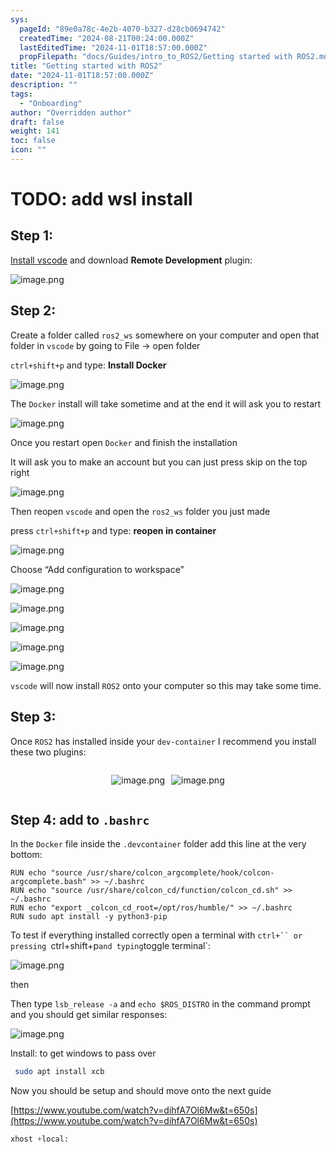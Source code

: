 ```yaml
---
sys:
  pageId: "89e0a78c-4e2b-4070-b327-d28cb0694742"
  createdTime: "2024-08-21T00:24:00.000Z"
  lastEditedTime: "2024-11-01T18:57:00.000Z"
  propFilepath: "docs/Guides/intro_to_ROS2/Getting started with ROS2.md"
title: "Getting started with ROS2"
date: "2024-11-01T18:57:00.000Z"
description: ""
tags:
  - "Onboarding"
author: "Overridden author"
draft: false
weight: 141
toc: false
icon: ""
---
```


# TODO: add wsl install

## Step 1:

[Install vscode](https://code.visualstudio.com/download) and download **Remote Development** plugin:

![image.png](https://prod-files-secure.s3.us-west-2.amazonaws.com/d518164a-d88e-44d1-a4ee-3adb3bd8bce0/efb52993-1881-4a40-b95e-6f020334f022/image.png?X-Amz-Algorithm=AWS4-HMAC-SHA256&X-Amz-Content-Sha256=UNSIGNED-PAYLOAD&X-Amz-Credential=ASIAZI2LB4667WTD7RLJ%2F20250501%2Fus-west-2%2Fs3%2Faws4_request&X-Amz-Date=20250501T200919Z&X-Amz-Expires=3600&X-Amz-Security-Token=IQoJb3JpZ2luX2VjECsaCXVzLXdlc3QtMiJHMEUCIQCihgOD1dwMVu5etIh2DrZU1XGNhoSIxrNlP%2FEdpbxq2wIgfC6Y2xxsg4qfc%2Bd5%2F9kYrKLIQUjfxrqtVqXPz8UzwxoqiAQIxP%2F%2F%2F%2F%2F%2F%2F%2F%2F%2FARAAGgw2Mzc0MjMxODM4MDUiDHppJgFsEWy3Y9zSnyrcA71ufUpLK73s%2F7w4VLW1Sl0GvmIJKIT4FFvednGh7fkjP55gqgnO%2F6R5J7N28Lo7URA7wmfZWuNj2ZRORZMWdfyAoineQhLifjiE%2FBGT8airGYPd7yqzOekcPHvSX8iuufB1ahJQki1dBx%2Bs1WU8bA5YvpkZZ9SlwVOvEIoAQCCYM4zKd5jbJOwy0bWOs7%2BA%2F5I1NHrks69PEJrSpSTDdmSYo%2BbAd9m%2F0ETgls5cDNlOBJxQgUASrlHFm3naZtdjtBTUgCCnA1LcruptVSzDmH6mecMlkkaDl6sGEGcJ9ZQ7U%2FrElMwwBN2%2FgfLFdntWEwvR9ofk9Q5%2BuNG1GJ%2F%2BThsbcYSHN3%2F74bMv3BJmBLId3GliXfDL3M5op04n9hin%2FxswL%2B408LdLQlky%2Bex3PAico23MDd677%2FyiVUcNyjq7SeMtbURAOj4i1%2BnkfY5Sz2R%2BwbAtBo0kby2xtZuHYMQrUDB9C6QeSwjYKC172sd3LqZrcmlj6l4uBalImzNmWlYoyeEsio%2Fj6QT2SM7VW8ZZBgDSXVNOJUl2QGxXJz50t%2FjJE7x4n%2FOzilkf%2FhVC5jMEY0xHNAxrfGzrjEhF5XEJPFj9uekn8SYRH2kcq6YFmP%2BuSoirZwDYDir%2BMMyRz8AGOqUBfF%2Bnrb2Km1rS1wG%2FYYXyQAb8epwrqo%2Fjw3zAaIlHfI%2B4SLEyrqPVhX8DQthOrC%2BfdXg4DbJh0EZFMg%2BKLp5OhjOue%2F0ctGmsyAqp2ItdAEavLs2F32h7FhZZd8WkyIWr%2FYp%2BtrLX4E8%2FdjQWDXt8ozj6jUEp85X2PdRiP%2FsNujOgeRW8K5pu4r5uRVLZftoY69UiYNhLA2Noqzdf%2Fwf3iKfh8IA%2B&X-Amz-Signature=ef6f7035eb1682006076bd7bf9096a46ab36e9629e3f9a98ac076c4bd0203882&X-Amz-SignedHeaders=host&x-id=GetObject)

## Step 2:

Create a folder called `ros2_ws` somewhere on your computer and open that folder in `vscode` by going to File → open folder 

`ctrl+shift+p` and type: **Install Docker**

![image.png](https://prod-files-secure.s3.us-west-2.amazonaws.com/d518164a-d88e-44d1-a4ee-3adb3bd8bce0/2269dc0e-1cd5-47ff-bceb-c04ad9b2eab0/image.png?X-Amz-Algorithm=AWS4-HMAC-SHA256&X-Amz-Content-Sha256=UNSIGNED-PAYLOAD&X-Amz-Credential=ASIAZI2LB4667WTD7RLJ%2F20250501%2Fus-west-2%2Fs3%2Faws4_request&X-Amz-Date=20250501T200919Z&X-Amz-Expires=3600&X-Amz-Security-Token=IQoJb3JpZ2luX2VjECsaCXVzLXdlc3QtMiJHMEUCIQCihgOD1dwMVu5etIh2DrZU1XGNhoSIxrNlP%2FEdpbxq2wIgfC6Y2xxsg4qfc%2Bd5%2F9kYrKLIQUjfxrqtVqXPz8UzwxoqiAQIxP%2F%2F%2F%2F%2F%2F%2F%2F%2F%2FARAAGgw2Mzc0MjMxODM4MDUiDHppJgFsEWy3Y9zSnyrcA71ufUpLK73s%2F7w4VLW1Sl0GvmIJKIT4FFvednGh7fkjP55gqgnO%2F6R5J7N28Lo7URA7wmfZWuNj2ZRORZMWdfyAoineQhLifjiE%2FBGT8airGYPd7yqzOekcPHvSX8iuufB1ahJQki1dBx%2Bs1WU8bA5YvpkZZ9SlwVOvEIoAQCCYM4zKd5jbJOwy0bWOs7%2BA%2F5I1NHrks69PEJrSpSTDdmSYo%2BbAd9m%2F0ETgls5cDNlOBJxQgUASrlHFm3naZtdjtBTUgCCnA1LcruptVSzDmH6mecMlkkaDl6sGEGcJ9ZQ7U%2FrElMwwBN2%2FgfLFdntWEwvR9ofk9Q5%2BuNG1GJ%2F%2BThsbcYSHN3%2F74bMv3BJmBLId3GliXfDL3M5op04n9hin%2FxswL%2B408LdLQlky%2Bex3PAico23MDd677%2FyiVUcNyjq7SeMtbURAOj4i1%2BnkfY5Sz2R%2BwbAtBo0kby2xtZuHYMQrUDB9C6QeSwjYKC172sd3LqZrcmlj6l4uBalImzNmWlYoyeEsio%2Fj6QT2SM7VW8ZZBgDSXVNOJUl2QGxXJz50t%2FjJE7x4n%2FOzilkf%2FhVC5jMEY0xHNAxrfGzrjEhF5XEJPFj9uekn8SYRH2kcq6YFmP%2BuSoirZwDYDir%2BMMyRz8AGOqUBfF%2Bnrb2Km1rS1wG%2FYYXyQAb8epwrqo%2Fjw3zAaIlHfI%2B4SLEyrqPVhX8DQthOrC%2BfdXg4DbJh0EZFMg%2BKLp5OhjOue%2F0ctGmsyAqp2ItdAEavLs2F32h7FhZZd8WkyIWr%2FYp%2BtrLX4E8%2FdjQWDXt8ozj6jUEp85X2PdRiP%2FsNujOgeRW8K5pu4r5uRVLZftoY69UiYNhLA2Noqzdf%2Fwf3iKfh8IA%2B&X-Amz-Signature=7df72e232727a29d6f6d3d5235f68d529387100d46c147d510a58312cd8f6b23&X-Amz-SignedHeaders=host&x-id=GetObject)

The `Docker` install will take sometime and at the end it will ask you to restart

![image.png](https://prod-files-secure.s3.us-west-2.amazonaws.com/d518164a-d88e-44d1-a4ee-3adb3bd8bce0/ed233f78-be33-4b1f-b89c-9c346c0e961e/image.png?X-Amz-Algorithm=AWS4-HMAC-SHA256&X-Amz-Content-Sha256=UNSIGNED-PAYLOAD&X-Amz-Credential=ASIAZI2LB4667WTD7RLJ%2F20250501%2Fus-west-2%2Fs3%2Faws4_request&X-Amz-Date=20250501T200919Z&X-Amz-Expires=3600&X-Amz-Security-Token=IQoJb3JpZ2luX2VjECsaCXVzLXdlc3QtMiJHMEUCIQCihgOD1dwMVu5etIh2DrZU1XGNhoSIxrNlP%2FEdpbxq2wIgfC6Y2xxsg4qfc%2Bd5%2F9kYrKLIQUjfxrqtVqXPz8UzwxoqiAQIxP%2F%2F%2F%2F%2F%2F%2F%2F%2F%2FARAAGgw2Mzc0MjMxODM4MDUiDHppJgFsEWy3Y9zSnyrcA71ufUpLK73s%2F7w4VLW1Sl0GvmIJKIT4FFvednGh7fkjP55gqgnO%2F6R5J7N28Lo7URA7wmfZWuNj2ZRORZMWdfyAoineQhLifjiE%2FBGT8airGYPd7yqzOekcPHvSX8iuufB1ahJQki1dBx%2Bs1WU8bA5YvpkZZ9SlwVOvEIoAQCCYM4zKd5jbJOwy0bWOs7%2BA%2F5I1NHrks69PEJrSpSTDdmSYo%2BbAd9m%2F0ETgls5cDNlOBJxQgUASrlHFm3naZtdjtBTUgCCnA1LcruptVSzDmH6mecMlkkaDl6sGEGcJ9ZQ7U%2FrElMwwBN2%2FgfLFdntWEwvR9ofk9Q5%2BuNG1GJ%2F%2BThsbcYSHN3%2F74bMv3BJmBLId3GliXfDL3M5op04n9hin%2FxswL%2B408LdLQlky%2Bex3PAico23MDd677%2FyiVUcNyjq7SeMtbURAOj4i1%2BnkfY5Sz2R%2BwbAtBo0kby2xtZuHYMQrUDB9C6QeSwjYKC172sd3LqZrcmlj6l4uBalImzNmWlYoyeEsio%2Fj6QT2SM7VW8ZZBgDSXVNOJUl2QGxXJz50t%2FjJE7x4n%2FOzilkf%2FhVC5jMEY0xHNAxrfGzrjEhF5XEJPFj9uekn8SYRH2kcq6YFmP%2BuSoirZwDYDir%2BMMyRz8AGOqUBfF%2Bnrb2Km1rS1wG%2FYYXyQAb8epwrqo%2Fjw3zAaIlHfI%2B4SLEyrqPVhX8DQthOrC%2BfdXg4DbJh0EZFMg%2BKLp5OhjOue%2F0ctGmsyAqp2ItdAEavLs2F32h7FhZZd8WkyIWr%2FYp%2BtrLX4E8%2FdjQWDXt8ozj6jUEp85X2PdRiP%2FsNujOgeRW8K5pu4r5uRVLZftoY69UiYNhLA2Noqzdf%2Fwf3iKfh8IA%2B&X-Amz-Signature=2538a5a7073ae36c6f6080309f9e84665b3d6528f46e8076cf3adbc29e20f500&X-Amz-SignedHeaders=host&x-id=GetObject)

Once you restart open `Docker` and finish the installation

It will ask you to make an account but you can just press skip on the top right

![image.png](https://prod-files-secure.s3.us-west-2.amazonaws.com/d518164a-d88e-44d1-a4ee-3adb3bd8bce0/21010ad9-1659-4fd9-9f59-9932a09b2a3d/image.png?X-Amz-Algorithm=AWS4-HMAC-SHA256&X-Amz-Content-Sha256=UNSIGNED-PAYLOAD&X-Amz-Credential=ASIAZI2LB4667WTD7RLJ%2F20250501%2Fus-west-2%2Fs3%2Faws4_request&X-Amz-Date=20250501T200919Z&X-Amz-Expires=3600&X-Amz-Security-Token=IQoJb3JpZ2luX2VjECsaCXVzLXdlc3QtMiJHMEUCIQCihgOD1dwMVu5etIh2DrZU1XGNhoSIxrNlP%2FEdpbxq2wIgfC6Y2xxsg4qfc%2Bd5%2F9kYrKLIQUjfxrqtVqXPz8UzwxoqiAQIxP%2F%2F%2F%2F%2F%2F%2F%2F%2F%2FARAAGgw2Mzc0MjMxODM4MDUiDHppJgFsEWy3Y9zSnyrcA71ufUpLK73s%2F7w4VLW1Sl0GvmIJKIT4FFvednGh7fkjP55gqgnO%2F6R5J7N28Lo7URA7wmfZWuNj2ZRORZMWdfyAoineQhLifjiE%2FBGT8airGYPd7yqzOekcPHvSX8iuufB1ahJQki1dBx%2Bs1WU8bA5YvpkZZ9SlwVOvEIoAQCCYM4zKd5jbJOwy0bWOs7%2BA%2F5I1NHrks69PEJrSpSTDdmSYo%2BbAd9m%2F0ETgls5cDNlOBJxQgUASrlHFm3naZtdjtBTUgCCnA1LcruptVSzDmH6mecMlkkaDl6sGEGcJ9ZQ7U%2FrElMwwBN2%2FgfLFdntWEwvR9ofk9Q5%2BuNG1GJ%2F%2BThsbcYSHN3%2F74bMv3BJmBLId3GliXfDL3M5op04n9hin%2FxswL%2B408LdLQlky%2Bex3PAico23MDd677%2FyiVUcNyjq7SeMtbURAOj4i1%2BnkfY5Sz2R%2BwbAtBo0kby2xtZuHYMQrUDB9C6QeSwjYKC172sd3LqZrcmlj6l4uBalImzNmWlYoyeEsio%2Fj6QT2SM7VW8ZZBgDSXVNOJUl2QGxXJz50t%2FjJE7x4n%2FOzilkf%2FhVC5jMEY0xHNAxrfGzrjEhF5XEJPFj9uekn8SYRH2kcq6YFmP%2BuSoirZwDYDir%2BMMyRz8AGOqUBfF%2Bnrb2Km1rS1wG%2FYYXyQAb8epwrqo%2Fjw3zAaIlHfI%2B4SLEyrqPVhX8DQthOrC%2BfdXg4DbJh0EZFMg%2BKLp5OhjOue%2F0ctGmsyAqp2ItdAEavLs2F32h7FhZZd8WkyIWr%2FYp%2BtrLX4E8%2FdjQWDXt8ozj6jUEp85X2PdRiP%2FsNujOgeRW8K5pu4r5uRVLZftoY69UiYNhLA2Noqzdf%2Fwf3iKfh8IA%2B&X-Amz-Signature=3fbde071bc8758c68a5abe726b01a3f204328b84a5576a4bcd190f8be0a4facc&X-Amz-SignedHeaders=host&x-id=GetObject)

Then reopen `vscode` and open the `ros2_ws` folder you just made

press `ctrl+shift+p` and type: **reopen in container**

![image.png](https://prod-files-secure.s3.us-west-2.amazonaws.com/d518164a-d88e-44d1-a4ee-3adb3bd8bce0/4e93b8c2-41ad-488c-8095-c74205196118/image.png?X-Amz-Algorithm=AWS4-HMAC-SHA256&X-Amz-Content-Sha256=UNSIGNED-PAYLOAD&X-Amz-Credential=ASIAZI2LB4667WTD7RLJ%2F20250501%2Fus-west-2%2Fs3%2Faws4_request&X-Amz-Date=20250501T200919Z&X-Amz-Expires=3600&X-Amz-Security-Token=IQoJb3JpZ2luX2VjECsaCXVzLXdlc3QtMiJHMEUCIQCihgOD1dwMVu5etIh2DrZU1XGNhoSIxrNlP%2FEdpbxq2wIgfC6Y2xxsg4qfc%2Bd5%2F9kYrKLIQUjfxrqtVqXPz8UzwxoqiAQIxP%2F%2F%2F%2F%2F%2F%2F%2F%2F%2FARAAGgw2Mzc0MjMxODM4MDUiDHppJgFsEWy3Y9zSnyrcA71ufUpLK73s%2F7w4VLW1Sl0GvmIJKIT4FFvednGh7fkjP55gqgnO%2F6R5J7N28Lo7URA7wmfZWuNj2ZRORZMWdfyAoineQhLifjiE%2FBGT8airGYPd7yqzOekcPHvSX8iuufB1ahJQki1dBx%2Bs1WU8bA5YvpkZZ9SlwVOvEIoAQCCYM4zKd5jbJOwy0bWOs7%2BA%2F5I1NHrks69PEJrSpSTDdmSYo%2BbAd9m%2F0ETgls5cDNlOBJxQgUASrlHFm3naZtdjtBTUgCCnA1LcruptVSzDmH6mecMlkkaDl6sGEGcJ9ZQ7U%2FrElMwwBN2%2FgfLFdntWEwvR9ofk9Q5%2BuNG1GJ%2F%2BThsbcYSHN3%2F74bMv3BJmBLId3GliXfDL3M5op04n9hin%2FxswL%2B408LdLQlky%2Bex3PAico23MDd677%2FyiVUcNyjq7SeMtbURAOj4i1%2BnkfY5Sz2R%2BwbAtBo0kby2xtZuHYMQrUDB9C6QeSwjYKC172sd3LqZrcmlj6l4uBalImzNmWlYoyeEsio%2Fj6QT2SM7VW8ZZBgDSXVNOJUl2QGxXJz50t%2FjJE7x4n%2FOzilkf%2FhVC5jMEY0xHNAxrfGzrjEhF5XEJPFj9uekn8SYRH2kcq6YFmP%2BuSoirZwDYDir%2BMMyRz8AGOqUBfF%2Bnrb2Km1rS1wG%2FYYXyQAb8epwrqo%2Fjw3zAaIlHfI%2B4SLEyrqPVhX8DQthOrC%2BfdXg4DbJh0EZFMg%2BKLp5OhjOue%2F0ctGmsyAqp2ItdAEavLs2F32h7FhZZd8WkyIWr%2FYp%2BtrLX4E8%2FdjQWDXt8ozj6jUEp85X2PdRiP%2FsNujOgeRW8K5pu4r5uRVLZftoY69UiYNhLA2Noqzdf%2Fwf3iKfh8IA%2B&X-Amz-Signature=9c3053508782d56fa4c9d64d00d14ceabd804957c859f38de791a86d512e35fe&X-Amz-SignedHeaders=host&x-id=GetObject)

Choose “Add configuration to workspace”

![image.png](https://prod-files-secure.s3.us-west-2.amazonaws.com/d518164a-d88e-44d1-a4ee-3adb3bd8bce0/9560b282-5060-4989-ba37-97e7b2c22476/image.png?X-Amz-Algorithm=AWS4-HMAC-SHA256&X-Amz-Content-Sha256=UNSIGNED-PAYLOAD&X-Amz-Credential=ASIAZI2LB4667WTD7RLJ%2F20250501%2Fus-west-2%2Fs3%2Faws4_request&X-Amz-Date=20250501T200919Z&X-Amz-Expires=3600&X-Amz-Security-Token=IQoJb3JpZ2luX2VjECsaCXVzLXdlc3QtMiJHMEUCIQCihgOD1dwMVu5etIh2DrZU1XGNhoSIxrNlP%2FEdpbxq2wIgfC6Y2xxsg4qfc%2Bd5%2F9kYrKLIQUjfxrqtVqXPz8UzwxoqiAQIxP%2F%2F%2F%2F%2F%2F%2F%2F%2F%2FARAAGgw2Mzc0MjMxODM4MDUiDHppJgFsEWy3Y9zSnyrcA71ufUpLK73s%2F7w4VLW1Sl0GvmIJKIT4FFvednGh7fkjP55gqgnO%2F6R5J7N28Lo7URA7wmfZWuNj2ZRORZMWdfyAoineQhLifjiE%2FBGT8airGYPd7yqzOekcPHvSX8iuufB1ahJQki1dBx%2Bs1WU8bA5YvpkZZ9SlwVOvEIoAQCCYM4zKd5jbJOwy0bWOs7%2BA%2F5I1NHrks69PEJrSpSTDdmSYo%2BbAd9m%2F0ETgls5cDNlOBJxQgUASrlHFm3naZtdjtBTUgCCnA1LcruptVSzDmH6mecMlkkaDl6sGEGcJ9ZQ7U%2FrElMwwBN2%2FgfLFdntWEwvR9ofk9Q5%2BuNG1GJ%2F%2BThsbcYSHN3%2F74bMv3BJmBLId3GliXfDL3M5op04n9hin%2FxswL%2B408LdLQlky%2Bex3PAico23MDd677%2FyiVUcNyjq7SeMtbURAOj4i1%2BnkfY5Sz2R%2BwbAtBo0kby2xtZuHYMQrUDB9C6QeSwjYKC172sd3LqZrcmlj6l4uBalImzNmWlYoyeEsio%2Fj6QT2SM7VW8ZZBgDSXVNOJUl2QGxXJz50t%2FjJE7x4n%2FOzilkf%2FhVC5jMEY0xHNAxrfGzrjEhF5XEJPFj9uekn8SYRH2kcq6YFmP%2BuSoirZwDYDir%2BMMyRz8AGOqUBfF%2Bnrb2Km1rS1wG%2FYYXyQAb8epwrqo%2Fjw3zAaIlHfI%2B4SLEyrqPVhX8DQthOrC%2BfdXg4DbJh0EZFMg%2BKLp5OhjOue%2F0ctGmsyAqp2ItdAEavLs2F32h7FhZZd8WkyIWr%2FYp%2BtrLX4E8%2FdjQWDXt8ozj6jUEp85X2PdRiP%2FsNujOgeRW8K5pu4r5uRVLZftoY69UiYNhLA2Noqzdf%2Fwf3iKfh8IA%2B&X-Amz-Signature=99f337d6e54f3c49b3969ff28b5ffd014c9ca53ade4fda6b97510cf6cd602709&X-Amz-SignedHeaders=host&x-id=GetObject)

![image.png](https://prod-files-secure.s3.us-west-2.amazonaws.com/d518164a-d88e-44d1-a4ee-3adb3bd8bce0/2ee63f81-886b-48e8-a553-dc6e5eac99e4/image.png?X-Amz-Algorithm=AWS4-HMAC-SHA256&X-Amz-Content-Sha256=UNSIGNED-PAYLOAD&X-Amz-Credential=ASIAZI2LB4667WTD7RLJ%2F20250501%2Fus-west-2%2Fs3%2Faws4_request&X-Amz-Date=20250501T200919Z&X-Amz-Expires=3600&X-Amz-Security-Token=IQoJb3JpZ2luX2VjECsaCXVzLXdlc3QtMiJHMEUCIQCihgOD1dwMVu5etIh2DrZU1XGNhoSIxrNlP%2FEdpbxq2wIgfC6Y2xxsg4qfc%2Bd5%2F9kYrKLIQUjfxrqtVqXPz8UzwxoqiAQIxP%2F%2F%2F%2F%2F%2F%2F%2F%2F%2FARAAGgw2Mzc0MjMxODM4MDUiDHppJgFsEWy3Y9zSnyrcA71ufUpLK73s%2F7w4VLW1Sl0GvmIJKIT4FFvednGh7fkjP55gqgnO%2F6R5J7N28Lo7URA7wmfZWuNj2ZRORZMWdfyAoineQhLifjiE%2FBGT8airGYPd7yqzOekcPHvSX8iuufB1ahJQki1dBx%2Bs1WU8bA5YvpkZZ9SlwVOvEIoAQCCYM4zKd5jbJOwy0bWOs7%2BA%2F5I1NHrks69PEJrSpSTDdmSYo%2BbAd9m%2F0ETgls5cDNlOBJxQgUASrlHFm3naZtdjtBTUgCCnA1LcruptVSzDmH6mecMlkkaDl6sGEGcJ9ZQ7U%2FrElMwwBN2%2FgfLFdntWEwvR9ofk9Q5%2BuNG1GJ%2F%2BThsbcYSHN3%2F74bMv3BJmBLId3GliXfDL3M5op04n9hin%2FxswL%2B408LdLQlky%2Bex3PAico23MDd677%2FyiVUcNyjq7SeMtbURAOj4i1%2BnkfY5Sz2R%2BwbAtBo0kby2xtZuHYMQrUDB9C6QeSwjYKC172sd3LqZrcmlj6l4uBalImzNmWlYoyeEsio%2Fj6QT2SM7VW8ZZBgDSXVNOJUl2QGxXJz50t%2FjJE7x4n%2FOzilkf%2FhVC5jMEY0xHNAxrfGzrjEhF5XEJPFj9uekn8SYRH2kcq6YFmP%2BuSoirZwDYDir%2BMMyRz8AGOqUBfF%2Bnrb2Km1rS1wG%2FYYXyQAb8epwrqo%2Fjw3zAaIlHfI%2B4SLEyrqPVhX8DQthOrC%2BfdXg4DbJh0EZFMg%2BKLp5OhjOue%2F0ctGmsyAqp2ItdAEavLs2F32h7FhZZd8WkyIWr%2FYp%2BtrLX4E8%2FdjQWDXt8ozj6jUEp85X2PdRiP%2FsNujOgeRW8K5pu4r5uRVLZftoY69UiYNhLA2Noqzdf%2Fwf3iKfh8IA%2B&X-Amz-Signature=a291ddd48fb7bf390601926fbde58b966c73d5900fa77ba8b64f38295ce8eced&X-Amz-SignedHeaders=host&x-id=GetObject)

![image.png](https://prod-files-secure.s3.us-west-2.amazonaws.com/d518164a-d88e-44d1-a4ee-3adb3bd8bce0/ae1580b2-b048-407e-aed9-b584224a7a04/image.png?X-Amz-Algorithm=AWS4-HMAC-SHA256&X-Amz-Content-Sha256=UNSIGNED-PAYLOAD&X-Amz-Credential=ASIAZI2LB4667WTD7RLJ%2F20250501%2Fus-west-2%2Fs3%2Faws4_request&X-Amz-Date=20250501T200919Z&X-Amz-Expires=3600&X-Amz-Security-Token=IQoJb3JpZ2luX2VjECsaCXVzLXdlc3QtMiJHMEUCIQCihgOD1dwMVu5etIh2DrZU1XGNhoSIxrNlP%2FEdpbxq2wIgfC6Y2xxsg4qfc%2Bd5%2F9kYrKLIQUjfxrqtVqXPz8UzwxoqiAQIxP%2F%2F%2F%2F%2F%2F%2F%2F%2F%2FARAAGgw2Mzc0MjMxODM4MDUiDHppJgFsEWy3Y9zSnyrcA71ufUpLK73s%2F7w4VLW1Sl0GvmIJKIT4FFvednGh7fkjP55gqgnO%2F6R5J7N28Lo7URA7wmfZWuNj2ZRORZMWdfyAoineQhLifjiE%2FBGT8airGYPd7yqzOekcPHvSX8iuufB1ahJQki1dBx%2Bs1WU8bA5YvpkZZ9SlwVOvEIoAQCCYM4zKd5jbJOwy0bWOs7%2BA%2F5I1NHrks69PEJrSpSTDdmSYo%2BbAd9m%2F0ETgls5cDNlOBJxQgUASrlHFm3naZtdjtBTUgCCnA1LcruptVSzDmH6mecMlkkaDl6sGEGcJ9ZQ7U%2FrElMwwBN2%2FgfLFdntWEwvR9ofk9Q5%2BuNG1GJ%2F%2BThsbcYSHN3%2F74bMv3BJmBLId3GliXfDL3M5op04n9hin%2FxswL%2B408LdLQlky%2Bex3PAico23MDd677%2FyiVUcNyjq7SeMtbURAOj4i1%2BnkfY5Sz2R%2BwbAtBo0kby2xtZuHYMQrUDB9C6QeSwjYKC172sd3LqZrcmlj6l4uBalImzNmWlYoyeEsio%2Fj6QT2SM7VW8ZZBgDSXVNOJUl2QGxXJz50t%2FjJE7x4n%2FOzilkf%2FhVC5jMEY0xHNAxrfGzrjEhF5XEJPFj9uekn8SYRH2kcq6YFmP%2BuSoirZwDYDir%2BMMyRz8AGOqUBfF%2Bnrb2Km1rS1wG%2FYYXyQAb8epwrqo%2Fjw3zAaIlHfI%2B4SLEyrqPVhX8DQthOrC%2BfdXg4DbJh0EZFMg%2BKLp5OhjOue%2F0ctGmsyAqp2ItdAEavLs2F32h7FhZZd8WkyIWr%2FYp%2BtrLX4E8%2FdjQWDXt8ozj6jUEp85X2PdRiP%2FsNujOgeRW8K5pu4r5uRVLZftoY69UiYNhLA2Noqzdf%2Fwf3iKfh8IA%2B&X-Amz-Signature=1601eade5c8fc7807a55977ef26b58a54cf6b9273e4c9f69218f0c8d5873e707&X-Amz-SignedHeaders=host&x-id=GetObject)

![image.png](https://prod-files-secure.s3.us-west-2.amazonaws.com/d518164a-d88e-44d1-a4ee-3adb3bd8bce0/53255b28-f75e-430f-b9e3-c0ac8577e42b/image.png?X-Amz-Algorithm=AWS4-HMAC-SHA256&X-Amz-Content-Sha256=UNSIGNED-PAYLOAD&X-Amz-Credential=ASIAZI2LB4667WTD7RLJ%2F20250501%2Fus-west-2%2Fs3%2Faws4_request&X-Amz-Date=20250501T200919Z&X-Amz-Expires=3600&X-Amz-Security-Token=IQoJb3JpZ2luX2VjECsaCXVzLXdlc3QtMiJHMEUCIQCihgOD1dwMVu5etIh2DrZU1XGNhoSIxrNlP%2FEdpbxq2wIgfC6Y2xxsg4qfc%2Bd5%2F9kYrKLIQUjfxrqtVqXPz8UzwxoqiAQIxP%2F%2F%2F%2F%2F%2F%2F%2F%2F%2FARAAGgw2Mzc0MjMxODM4MDUiDHppJgFsEWy3Y9zSnyrcA71ufUpLK73s%2F7w4VLW1Sl0GvmIJKIT4FFvednGh7fkjP55gqgnO%2F6R5J7N28Lo7URA7wmfZWuNj2ZRORZMWdfyAoineQhLifjiE%2FBGT8airGYPd7yqzOekcPHvSX8iuufB1ahJQki1dBx%2Bs1WU8bA5YvpkZZ9SlwVOvEIoAQCCYM4zKd5jbJOwy0bWOs7%2BA%2F5I1NHrks69PEJrSpSTDdmSYo%2BbAd9m%2F0ETgls5cDNlOBJxQgUASrlHFm3naZtdjtBTUgCCnA1LcruptVSzDmH6mecMlkkaDl6sGEGcJ9ZQ7U%2FrElMwwBN2%2FgfLFdntWEwvR9ofk9Q5%2BuNG1GJ%2F%2BThsbcYSHN3%2F74bMv3BJmBLId3GliXfDL3M5op04n9hin%2FxswL%2B408LdLQlky%2Bex3PAico23MDd677%2FyiVUcNyjq7SeMtbURAOj4i1%2BnkfY5Sz2R%2BwbAtBo0kby2xtZuHYMQrUDB9C6QeSwjYKC172sd3LqZrcmlj6l4uBalImzNmWlYoyeEsio%2Fj6QT2SM7VW8ZZBgDSXVNOJUl2QGxXJz50t%2FjJE7x4n%2FOzilkf%2FhVC5jMEY0xHNAxrfGzrjEhF5XEJPFj9uekn8SYRH2kcq6YFmP%2BuSoirZwDYDir%2BMMyRz8AGOqUBfF%2Bnrb2Km1rS1wG%2FYYXyQAb8epwrqo%2Fjw3zAaIlHfI%2B4SLEyrqPVhX8DQthOrC%2BfdXg4DbJh0EZFMg%2BKLp5OhjOue%2F0ctGmsyAqp2ItdAEavLs2F32h7FhZZd8WkyIWr%2FYp%2BtrLX4E8%2FdjQWDXt8ozj6jUEp85X2PdRiP%2FsNujOgeRW8K5pu4r5uRVLZftoY69UiYNhLA2Noqzdf%2Fwf3iKfh8IA%2B&X-Amz-Signature=b1a551440da34a8b4c80ba0ef811ead28b95214bd4fbfccce7b95087fc3b5ee7&X-Amz-SignedHeaders=host&x-id=GetObject)

![image.png](https://prod-files-secure.s3.us-west-2.amazonaws.com/d518164a-d88e-44d1-a4ee-3adb3bd8bce0/7c562767-5af9-4ffb-97d1-327bcdf4ee00/image.png?X-Amz-Algorithm=AWS4-HMAC-SHA256&X-Amz-Content-Sha256=UNSIGNED-PAYLOAD&X-Amz-Credential=ASIAZI2LB4667WTD7RLJ%2F20250501%2Fus-west-2%2Fs3%2Faws4_request&X-Amz-Date=20250501T200919Z&X-Amz-Expires=3600&X-Amz-Security-Token=IQoJb3JpZ2luX2VjECsaCXVzLXdlc3QtMiJHMEUCIQCihgOD1dwMVu5etIh2DrZU1XGNhoSIxrNlP%2FEdpbxq2wIgfC6Y2xxsg4qfc%2Bd5%2F9kYrKLIQUjfxrqtVqXPz8UzwxoqiAQIxP%2F%2F%2F%2F%2F%2F%2F%2F%2F%2FARAAGgw2Mzc0MjMxODM4MDUiDHppJgFsEWy3Y9zSnyrcA71ufUpLK73s%2F7w4VLW1Sl0GvmIJKIT4FFvednGh7fkjP55gqgnO%2F6R5J7N28Lo7URA7wmfZWuNj2ZRORZMWdfyAoineQhLifjiE%2FBGT8airGYPd7yqzOekcPHvSX8iuufB1ahJQki1dBx%2Bs1WU8bA5YvpkZZ9SlwVOvEIoAQCCYM4zKd5jbJOwy0bWOs7%2BA%2F5I1NHrks69PEJrSpSTDdmSYo%2BbAd9m%2F0ETgls5cDNlOBJxQgUASrlHFm3naZtdjtBTUgCCnA1LcruptVSzDmH6mecMlkkaDl6sGEGcJ9ZQ7U%2FrElMwwBN2%2FgfLFdntWEwvR9ofk9Q5%2BuNG1GJ%2F%2BThsbcYSHN3%2F74bMv3BJmBLId3GliXfDL3M5op04n9hin%2FxswL%2B408LdLQlky%2Bex3PAico23MDd677%2FyiVUcNyjq7SeMtbURAOj4i1%2BnkfY5Sz2R%2BwbAtBo0kby2xtZuHYMQrUDB9C6QeSwjYKC172sd3LqZrcmlj6l4uBalImzNmWlYoyeEsio%2Fj6QT2SM7VW8ZZBgDSXVNOJUl2QGxXJz50t%2FjJE7x4n%2FOzilkf%2FhVC5jMEY0xHNAxrfGzrjEhF5XEJPFj9uekn8SYRH2kcq6YFmP%2BuSoirZwDYDir%2BMMyRz8AGOqUBfF%2Bnrb2Km1rS1wG%2FYYXyQAb8epwrqo%2Fjw3zAaIlHfI%2B4SLEyrqPVhX8DQthOrC%2BfdXg4DbJh0EZFMg%2BKLp5OhjOue%2F0ctGmsyAqp2ItdAEavLs2F32h7FhZZd8WkyIWr%2FYp%2BtrLX4E8%2FdjQWDXt8ozj6jUEp85X2PdRiP%2FsNujOgeRW8K5pu4r5uRVLZftoY69UiYNhLA2Noqzdf%2Fwf3iKfh8IA%2B&X-Amz-Signature=9bec4e24f7f029239e261db2a986bf5e4631022e49dfe5ea6284ff065c8cb479&X-Amz-SignedHeaders=host&x-id=GetObject)

`vscode` will now install `ROS2` onto your computer so this may take some time.

## Step 3:

Once `ROS2` has installed inside your `dev-container` I recommend you install these two plugins:

<div style="display: flex;flex-direction: row; column-gap:10px; max-width: 630px;justify-content: center;">
<div>

![image.png](https://prod-files-secure.s3.us-west-2.amazonaws.com/d518164a-d88e-44d1-a4ee-3adb3bd8bce0/3fc3d550-5a54-4ba1-ba6b-faa01cdb7369/image.png?X-Amz-Algorithm=AWS4-HMAC-SHA256&X-Amz-Content-Sha256=UNSIGNED-PAYLOAD&X-Amz-Credential=ASIAZI2LB466TGJIRBBJ%2F20250501%2Fus-west-2%2Fs3%2Faws4_request&X-Amz-Date=20250501T200925Z&X-Amz-Expires=3600&X-Amz-Security-Token=IQoJb3JpZ2luX2VjECwaCXVzLXdlc3QtMiJHMEUCIQD64vCbtELzNqLRF%2Bws9vnEXD%2FyMBsqcEfk1kSPkh7dEQIgPIJgtw5%2FlFBUtJg3awIUytWTrew6dwtjS5Bz%2ByT%2BgoYqiAQIxP%2F%2F%2F%2F%2F%2F%2F%2F%2F%2FARAAGgw2Mzc0MjMxODM4MDUiDHws1YKS%2BV0jDl3PISrcA9xwI4vUMbYKKfGdQ2e53UW%2FPkl19UEVsOLjtXq1VHYfSdBN08bLYuxJp0nXxvV6%2FyiMc8qTPIcJy2WS5GhT%2BOICb1Fcn8vp2cY58b8TXR8UKGshPhNpj%2FQj%2F4AOp%2FQdrSEtwxGUVoA1eE89dJ1M7yOhmvQ5h%2BC5kZh59CQAMbAFk%2BnU2r%2FKBzU4ykc%2F1cdg%2FqQ40IuYWV0t9UAVJIz6aUVcbXpvdKZzOnB%2FV%2FaNAZje8y%2FRYp73D60CGfeXCKhPUspgDhRoGPO%2Br%2BrR6jEnWMq6qoTOMmlpZ1zNeK15prwqyb25xHuApjw3z7wJh4I8nH8N5%2FXrRQj%2B6l9FK8eZ%2FQ3csu0ji%2FtwR9YGw97bs53JzgjKerJSQtDJZdaSD%2BWojmuTJKhPDXzEEXQixxg3M6eIFUKKh5dUgLs%2BauizaIOH%2BiQjja6cpI%2BbPS51imSBCC4mI5VEriSFbZCDhbs2T2cEMypiTT30ybtUGatKY4UP8W%2BmIcQ9WJqJdg1GvN8QRfwMQVtIIu6Qnp2DG2WzjoTjxrXj%2FPJe6bfvZykP7TPb9b7RI0A4t6PcAgsiLXS75d6XWzcnJnvmCLkdGIB9ADaPsCSgmdGkzSsvIPjuIuyBn%2FHcaH40qiHWZviKMJaSz8AGOqUBzDp5zJYLk3v4MtizFV%2BRd7SmfQB4OhaAxP8Y6VGL0la%2FRvMN3x5MaJ7nTJewurcLrPuuVPkYP6ktIYpGVVADTBzZIGOLF%2BKSZ7x8Y%2BY2GmbXhyfhNG50KYTZS%2Bp%2FbsNGtxlCTk0kfBktp8KhRShs5kIbiFCfTC2cLCbJbxEM2rOvKIjjQVrsRMvIEWI%2FbhJG0wWbvgsMDGelt%2BeVHrr47dUbzS4R&X-Amz-Signature=bc27cc809779866a0b2b9bb0f0ced443ce96549a5a2c852f232e0d58d31f0cb3&X-Amz-SignedHeaders=host&x-id=GetObject)

</div>
<div>

![image.png](https://prod-files-secure.s3.us-west-2.amazonaws.com/d518164a-d88e-44d1-a4ee-3adb3bd8bce0/d994cc66-13c2-4093-a5a3-f84cf4601a82/image.png?X-Amz-Algorithm=AWS4-HMAC-SHA256&X-Amz-Content-Sha256=UNSIGNED-PAYLOAD&X-Amz-Credential=ASIAZI2LB466VHAOFKA4%2F20250501%2Fus-west-2%2Fs3%2Faws4_request&X-Amz-Date=20250501T200926Z&X-Amz-Expires=3600&X-Amz-Security-Token=IQoJb3JpZ2luX2VjECsaCXVzLXdlc3QtMiJHMEUCIGdrsNT4JuNutUsieS0iUlXvgGnjI0M92mNVtVyhO%2BR4AiEA%2Bo2yZUoPpkzW3HN7fqjpH4OfP0nF1LPNw5exqKjIyL4qiAQIxP%2F%2F%2F%2F%2F%2F%2F%2F%2F%2FARAAGgw2Mzc0MjMxODM4MDUiDJm8Mf%2FC7Fbj%2BOpFnyrcA62qT8cCsm0ncZdMpnRmIq%2BEpKvRwYuRfqiWtXbDa4PPPKQnjwU6gbIxqoMNcGIrmEFYLhNVbBcnOF6iG7eZ1WgpXs5%2FXTZYJ9T44gOurldSS1t%2Bc9F%2BXksbqCANvXToKvzAorotSKI1u49UlnaIzdVMW3cZ8tGX9%2FpjTn1Yy5Ue4mb48TWgVCy4g3IAactHZKOZYKLEVk%2BwNPL923Eubb3Aps9MR2%2FYjJekkcTUe9aKKG3%2F16ZGzBq3TNPl0zZ3Slu%2F7WQKMtF4OasCj%2BA9mfou%2FGwalEz3gYbyyVQ0VXQSina0vItc5Oso3Y7Xyq%2B35p5BOT0D2fGEsAZyEYWp4MZkqIa6ktdModCOp7AGEvD%2BpiRL9F5ZtRQCXf03t6bHYUgLlkAPirpWEo53guGbLkYBsRLBuYzfqETw4SaoHJjO%2BYyC4iD57mPoEAY%2FN2EbwF6iugLNsaHt2YTQHMgu7gJV1jYQ0oiJYtHsgB8yebZqyCwgjyFMQULGx2sQDGyi7AOvQNaS%2BwtBKQ25kW4fNV085rg55%2FjLqGbnXboKOhREIi%2FPlZ75fG3xo406uLKwC6xj8qulyjhM7x%2FV94TU%2BiqsYp4DMu%2FvmOYvkdw0F7w%2BNP8swWY2N21D5T9%2BMM2Rz8AGOqUBAtOIHar2JCZlzOzaiBAmqksz%2FjEQarq8V2h698cCj8MkLsQAsQzLHByPWHa3hIuEhGcUXsf5Ol6z8aV10ciMWev40cwK0PsVpHgO5%2FlH8Q%2B%2FJZv%2FJgAmzEDIl%2BE3%2FeMSsW75pAqlfMGvaZYCCxVLcVwuYGPecs%2FN9OOa4c9DVtXVYlh7BaiqhDIc7MUyuGA8eVbqGi02yzM5iz4v6bWlCwslbJfZ&X-Amz-Signature=1cf0070918ae9173d23e4cd2497e7db3b54dc9921aa61981ddb6c4998c0320f3&X-Amz-SignedHeaders=host&x-id=GetObject)

</div>
</div>

## Step 4: add to `.bashrc`

In the `Docker` file inside the `.devcontainer` folder add this line at the very bottom: 

```docker
RUN echo "source /usr/share/colcon_argcomplete/hook/colcon-argcomplete.bash" >> ~/.bashrc
RUN echo "source /usr/share/colcon_cd/function/colcon_cd.sh" >> ~/.bashrc
RUN echo "export _colcon_cd_root=/opt/ros/humble/" >> ~/.bashrc
RUN sudo apt install -y python3-pip 
```

To test if everything installed correctly open a terminal with `ctrl+`` or pressing `ctrl+shift+p` and typing `toggle terminal`:

![image.png](https://prod-files-secure.s3.us-west-2.amazonaws.com/d518164a-d88e-44d1-a4ee-3adb3bd8bce0/6a4943d8-b04e-4c02-9a58-775f3384d1a5/image.png?X-Amz-Algorithm=AWS4-HMAC-SHA256&X-Amz-Content-Sha256=UNSIGNED-PAYLOAD&X-Amz-Credential=ASIAZI2LB4667WTD7RLJ%2F20250501%2Fus-west-2%2Fs3%2Faws4_request&X-Amz-Date=20250501T200919Z&X-Amz-Expires=3600&X-Amz-Security-Token=IQoJb3JpZ2luX2VjECsaCXVzLXdlc3QtMiJHMEUCIQCihgOD1dwMVu5etIh2DrZU1XGNhoSIxrNlP%2FEdpbxq2wIgfC6Y2xxsg4qfc%2Bd5%2F9kYrKLIQUjfxrqtVqXPz8UzwxoqiAQIxP%2F%2F%2F%2F%2F%2F%2F%2F%2F%2FARAAGgw2Mzc0MjMxODM4MDUiDHppJgFsEWy3Y9zSnyrcA71ufUpLK73s%2F7w4VLW1Sl0GvmIJKIT4FFvednGh7fkjP55gqgnO%2F6R5J7N28Lo7URA7wmfZWuNj2ZRORZMWdfyAoineQhLifjiE%2FBGT8airGYPd7yqzOekcPHvSX8iuufB1ahJQki1dBx%2Bs1WU8bA5YvpkZZ9SlwVOvEIoAQCCYM4zKd5jbJOwy0bWOs7%2BA%2F5I1NHrks69PEJrSpSTDdmSYo%2BbAd9m%2F0ETgls5cDNlOBJxQgUASrlHFm3naZtdjtBTUgCCnA1LcruptVSzDmH6mecMlkkaDl6sGEGcJ9ZQ7U%2FrElMwwBN2%2FgfLFdntWEwvR9ofk9Q5%2BuNG1GJ%2F%2BThsbcYSHN3%2F74bMv3BJmBLId3GliXfDL3M5op04n9hin%2FxswL%2B408LdLQlky%2Bex3PAico23MDd677%2FyiVUcNyjq7SeMtbURAOj4i1%2BnkfY5Sz2R%2BwbAtBo0kby2xtZuHYMQrUDB9C6QeSwjYKC172sd3LqZrcmlj6l4uBalImzNmWlYoyeEsio%2Fj6QT2SM7VW8ZZBgDSXVNOJUl2QGxXJz50t%2FjJE7x4n%2FOzilkf%2FhVC5jMEY0xHNAxrfGzrjEhF5XEJPFj9uekn8SYRH2kcq6YFmP%2BuSoirZwDYDir%2BMMyRz8AGOqUBfF%2Bnrb2Km1rS1wG%2FYYXyQAb8epwrqo%2Fjw3zAaIlHfI%2B4SLEyrqPVhX8DQthOrC%2BfdXg4DbJh0EZFMg%2BKLp5OhjOue%2F0ctGmsyAqp2ItdAEavLs2F32h7FhZZd8WkyIWr%2FYp%2BtrLX4E8%2FdjQWDXt8ozj6jUEp85X2PdRiP%2FsNujOgeRW8K5pu4r5uRVLZftoY69UiYNhLA2Noqzdf%2Fwf3iKfh8IA%2B&X-Amz-Signature=d547c0138173dc8c4a34b028ea97dd7c904fcbe69f8d78c97c93336bda9aa642&X-Amz-SignedHeaders=host&x-id=GetObject)

then 

Then type `lsb_release -a` and `echo $ROS_DISTRO` in the command prompt and you should get similar responses:

![image.png](https://prod-files-secure.s3.us-west-2.amazonaws.com/d518164a-d88e-44d1-a4ee-3adb3bd8bce0/3e635dec-a805-4e85-8b9e-d000e5b71a4e/image.png?X-Amz-Algorithm=AWS4-HMAC-SHA256&X-Amz-Content-Sha256=UNSIGNED-PAYLOAD&X-Amz-Credential=ASIAZI2LB4667WTD7RLJ%2F20250501%2Fus-west-2%2Fs3%2Faws4_request&X-Amz-Date=20250501T200919Z&X-Amz-Expires=3600&X-Amz-Security-Token=IQoJb3JpZ2luX2VjECsaCXVzLXdlc3QtMiJHMEUCIQCihgOD1dwMVu5etIh2DrZU1XGNhoSIxrNlP%2FEdpbxq2wIgfC6Y2xxsg4qfc%2Bd5%2F9kYrKLIQUjfxrqtVqXPz8UzwxoqiAQIxP%2F%2F%2F%2F%2F%2F%2F%2F%2F%2FARAAGgw2Mzc0MjMxODM4MDUiDHppJgFsEWy3Y9zSnyrcA71ufUpLK73s%2F7w4VLW1Sl0GvmIJKIT4FFvednGh7fkjP55gqgnO%2F6R5J7N28Lo7URA7wmfZWuNj2ZRORZMWdfyAoineQhLifjiE%2FBGT8airGYPd7yqzOekcPHvSX8iuufB1ahJQki1dBx%2Bs1WU8bA5YvpkZZ9SlwVOvEIoAQCCYM4zKd5jbJOwy0bWOs7%2BA%2F5I1NHrks69PEJrSpSTDdmSYo%2BbAd9m%2F0ETgls5cDNlOBJxQgUASrlHFm3naZtdjtBTUgCCnA1LcruptVSzDmH6mecMlkkaDl6sGEGcJ9ZQ7U%2FrElMwwBN2%2FgfLFdntWEwvR9ofk9Q5%2BuNG1GJ%2F%2BThsbcYSHN3%2F74bMv3BJmBLId3GliXfDL3M5op04n9hin%2FxswL%2B408LdLQlky%2Bex3PAico23MDd677%2FyiVUcNyjq7SeMtbURAOj4i1%2BnkfY5Sz2R%2BwbAtBo0kby2xtZuHYMQrUDB9C6QeSwjYKC172sd3LqZrcmlj6l4uBalImzNmWlYoyeEsio%2Fj6QT2SM7VW8ZZBgDSXVNOJUl2QGxXJz50t%2FjJE7x4n%2FOzilkf%2FhVC5jMEY0xHNAxrfGzrjEhF5XEJPFj9uekn8SYRH2kcq6YFmP%2BuSoirZwDYDir%2BMMyRz8AGOqUBfF%2Bnrb2Km1rS1wG%2FYYXyQAb8epwrqo%2Fjw3zAaIlHfI%2B4SLEyrqPVhX8DQthOrC%2BfdXg4DbJh0EZFMg%2BKLp5OhjOue%2F0ctGmsyAqp2ItdAEavLs2F32h7FhZZd8WkyIWr%2FYp%2BtrLX4E8%2FdjQWDXt8ozj6jUEp85X2PdRiP%2FsNujOgeRW8K5pu4r5uRVLZftoY69UiYNhLA2Noqzdf%2Fwf3iKfh8IA%2B&X-Amz-Signature=fd2dfd7c2c0063cef0698f28bc95af6e89554e4cfe09106fa889b2cdf8d26452&X-Amz-SignedHeaders=host&x-id=GetObject)

Install:  to get windows to pass over

```bash
 sudo apt install xcb
```

Now you should be setup and should move onto the next guide 

[https://www.youtube.com/watch?v=dihfA7Ol6Mw&t=650s](https://www.youtube.com/watch?v=dihfA7Ol6Mw&t=650s)

```python
xhost +local:
```
